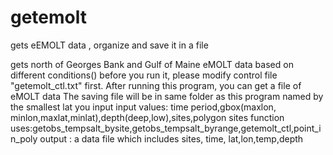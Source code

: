 getemolt
========

gets eEMOLT data , organize and save it in a file


gets north of Georges Bank and Gulf of Maine eMOLT data based on different conditions()
before you run it, please modify control file "getemolt_ctl.txt" first.
After running this program, you can get a file of eMOLT data
The saving file will be in same folder as this program named by the smallest lat you input
input values: time period,gbox(maxlon, minlon,maxlat,minlat),depth(deep,low),sites,polygon sites
function uses:getobs_tempsalt_bysite,getobs_tempsalt_byrange,getemolt_ctl,point_in_poly
output : a data file which includes sites, time, lat,lon,temp,depth
